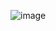 ![image](https://github.com/yhrjfj/Calculator_XLM/assets/102893295/29e62016-1a87-478f-ab3e-c62d8b6d5655)
